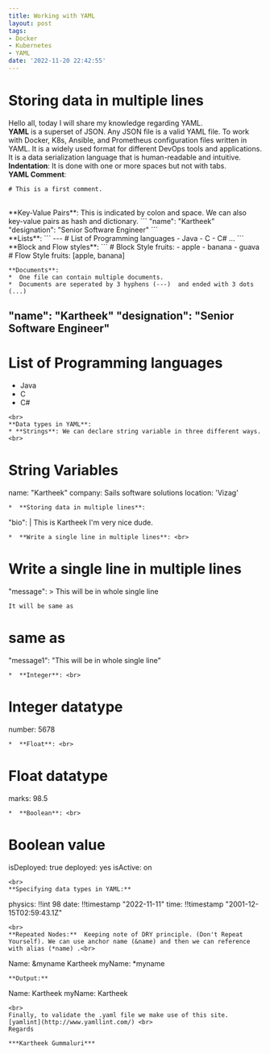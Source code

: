 ```yaml
---
title: Working with YAML
layout: post
tags:
- Docker
- Kubernetes
- YAML
date: '2022-11-20 22:42:55'
---
```


# Storing data in multiple lines
Hello all, today I will share my knowledge regarding YAML.<br>
**YAML** is a superset of JSON. Any JSON file is a valid YAML file.
To work with Docker, K8s, Ansible, and Prometheus configuration files written in YAML. It is a widely used format for different DevOps tools and applications. It is a data serialization language that is human-readable and intuitive.<br>
**Indentation**: It is done with one or more spaces but not with tabs. <br>
**YAML Comment**:
```
# This is a first comment. 
```
<br>
**Key-Value Pairs**: This is indicated by colon and space. We can also key-value pairs as hash and dictionary.
```
"name": "Kartheek"
"designation": "Senior Software Engineer"
```
<br>
**Lists**:
```
---
# List of Programming languages
- Java
- C
- C#
...
```
<br>
**Block and Flow styles**:
```
# Block Style 
fruits:
 - apple
 - banana
 - guava
 # Flow Style
fruits: [apple, banana]

```
**Documents**:
*  One file can contain multiple documents.
*  Documents are seperated by 3 hyphens (---)  and ended with 3 dots (...)

```
"name": "Kartheek"
"designation": "Senior Software Engineer"
---
# List of Programming languages
- Java
- C
- C#
```
<br>
**Data types in YAML**:
* **Strings**: We can declare string variable in three different ways.
<br>
```
# String Variables
name: "Kartheek"
company: Sails software solutions
location: 'Vizag'
```
*  **Storing data in multiple lines**:
```
"bio": |
 This is Kartheek
 I'm very nice dude.
```
*  **Write a single line in multiple lines**: <br>
```
 # Write a single line in multiple lines
 "message": >
 This will
 be
 in whole single line
 ```
 It will be same as
 ```
# same as
"message1": "This will be in whole single line"
```
*  **Integer**: <br>
```
# Integer datatype
number: 5678
```
*  **Float**: <br>
```
# Float datatype
marks: 98.5
```
*  **Boolean**: <br>
```
# Boolean value
isDeployed: true
deployed: yes
isActive: on
```
<br>
**Specifying data types in YAML:** 
```
physics: !!int 98 
date: !!timestamp "2022-11-11"
time: !!timestamp "2001-12-15T02:59:43.1Z"
```
<br>
**Repeated Nodes:**  Keeping note of DRY principle. (Don't Repeat Yourself). We can use anchor name (&name) and then we can reference with alias (*name) .<br>
```
Name:  &myname Kartheek
myName: *myname
```
**Output:**
```
Name:
Kartheek
myName:
Kartheek
```
<br>
Finally, to validate the .yaml file we make use of this site.
[yamlint](http://www.yamllint.com/) <br>
Regards

***Kartheek Gummaluri***
